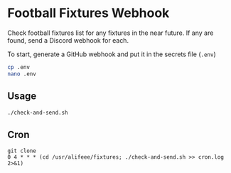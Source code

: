 # Football Fixtures Webhook

Check football fixtures list for any fixtures in the near future.
If any are found, send a Discord webhook for each.

To start, generate a GitHub webhook and put it in the secrets file (`.env`)

```bash
cp .env
nano .env
```

## Usage

```bash
./check-and-send.sh
```

## Cron

```crontab
git clone 
0 4 * * * (cd /usr/alifeee/fixtures; ./check-and-send.sh >> cron.log 2>&1)
```
